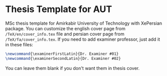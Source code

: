 # Thesis Template for AUT

MSc thesis template for Amirkabir University of Technology with XePersian package. You can customize the english cover page from `/TeX/en/cover_info.tex` file and persian cover page from `/TeX/fa/cover_info.tex`. If you need to add examiner professor, just add it in these files:

```tex
\newcommand{\examinerFirstLatin}{Dr. Examiner #01}
\newcommand{\examinerSecondLatin}{Dr. Examiner #02}
```
You can leave them blank if you don't want them in thesis cover.
